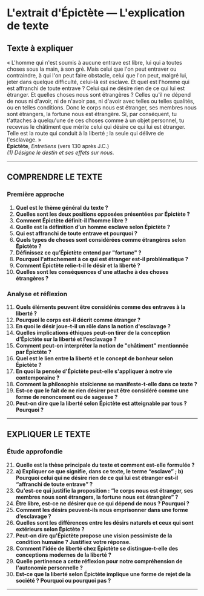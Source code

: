 # L'extrait d'Épictète — L'explication de texte

## Texte à expliquer
« L'homme qui n'est soumis à aucune entrave est libre, lui qui a toutes choses sous la main, à son gré. Mais celui que l'on peut entraver ou contraindre, à qui l'on peut faire obstacle, celui que l'on peut, malgré lui, jeter dans quelque difficulté, celui-là est esclave. Et quel est l'homme qui est affranchi de toute entrave ? Celui qui ne désire rien de ce qui lui est étranger. Et quelles choses nous sont étrangères ? Celles qu'il ne dépend de nous ni d'avoir, ni de n'avoir pas, ni d'avoir avec telles ou telles qualités, ou en telles conditions. Donc le corps nous est étranger, ses membres nous sont étrangers, la fortune nous est étrangère. Si, par conséquent, tu t'attaches à quelqu'une de ces choses comme à un objet personnel, tu recevras le châtiment que mérite celui qui désire ce qui lui est étranger. Telle est la route qui conduit à la liberté ; la seule qui délivre de l'esclavage. »  
**Épictète**, *Entretiens* (vers 130 après J.C.)  
*(1) Désigne le destin et ses effets sur nous.*

---

## COMPRENDRE LE TEXTE

### Première approche

1. **Quel est le thème général du texte ?**  
2. **Quelles sont les deux positions opposées présentées par Épictète ?**  
3. **Comment Épictète définit-il l’homme libre ?**  
4. **Quelle est la définition d’un homme esclave selon Épictète ?**  
5. **Qui est affranchi de toute entrave et pourquoi ?**  
6. **Quels types de choses sont considérées comme étrangères selon Épictète ?**  
7. **Définissez ce qu’Épictète entend par "fortune" ?**  
8. **Pourquoi l'attachement à ce qui est étranger est-il problématique ?**  
9. **Comment Épictète relie-t-il le désir et la liberté ?**  
10. **Quelles sont les conséquences d'une attache à des choses étrangères ?**  

### Analyse et réflexion

11. **Quels éléments peuvent être considérés comme des entraves à la liberté ?**  
12. **Pourquoi le corps est-il décrit comme étranger ?**  
13. **En quoi le désir joue-t-il un rôle dans la notion d'esclavage ?**  
14. **Quelles implications éthiques peut-on tirer de la conception d'Épictète sur la liberté et l’esclavage ?**  
15. **Comment peut-on interpréter la notion de "châtiment" mentionnée par Épictète ?**  
16. **Quel est le lien entre la liberté et le concept de bonheur selon Épictète ?**  
17. **En quoi la pensée d'Épictète peut-elle s'appliquer à notre vie contemporaine ?**  
18. **Comment la philosophie stoïcienne se manifeste-t-elle dans ce texte ?**  
19. **Est-ce que le fait de ne rien désirer peut être considéré comme une forme de renoncement ou de sagesse ?**  
20. **Peut-on dire que la liberté selon Épictète est atteignable par tous ? Pourquoi ?**  

---

## EXPLIQUER LE TEXTE

### Étude approfondie

21. **Quelle est la thèse principale du texte et comment est-elle formulée ?**  
22. **a) Expliquer ce que signifie, dans ce texte, le terme “esclave” ; b) Pourquoi celui qui ne désire rien de ce qui lui est étranger est-il “affranchi de toute entrave” ?**  
23. **Qu'est-ce qui justifie la proposition : “le corps nous est étranger, ses membres nous sont étrangers, la fortune nous est étrangère” ?**  
24. **Être libre, est-ce ne désirer que ce qui dépend de nous ? Pourquoi ?**  
25. **Comment les désirs peuvent-ils nous emprisonner dans une forme d’esclavage ?**  
26. **Quelles sont les différences entre les désirs naturels et ceux qui sont extérieurs selon Épictète ?**  
27. **Peut-on dire qu'Épictète propose une vision pessimiste de la condition humaine ? Justifiez votre réponse.**  
28. **Comment l’idée de liberté chez Épictète se distingue-t-elle des conceptions modernes de la liberté ?**  
29. **Quelle pertinence a cette réflexion pour notre compréhension de l'autonomie personnelle ?**  
30. **Est-ce que la liberté selon Épictète implique une forme de rejet de la société ? Pourquoi ou pourquoi pas ?**  

---